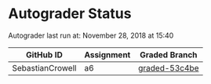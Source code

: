 # Autograder Status
Autograder last run at: November 28, 2018 at 15:40

| GitHub ID | Assignment | Graded Branch |
|-----------|------------|---------------|
| SebastianCrowell | a6 | [graded-53c4be](https://github.com/Fall2018COMP401-001/a6-SebastianCrowell/tree/graded-53c4be) | 
